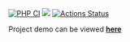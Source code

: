 [![PHP CI](https://github.com/ForeachQ/php-project-lvl3/actions/workflows/php-ci.yml/badge.svg)](https://github.com/ForeachQ/php-project-lvl3/actions/workflows/php-ci.yml)
<a href="https://codeclimate.com/github/Foreachq/php-project-lvl3/maintainability"><img src="https://api.codeclimate.com/v1/badges/d1d05c4334d2654423b1/maintainability" /></a>
[![Actions Status](https://github.com/Foreachq/php-project-lvl3/workflows/hexlet-check/badge.svg)](https://github.com/Foreachq/php-project-lvl3/actions)

Project demo can be viewed [**here**](https://foreachq-page-analyzer.herokuapp.com/)
